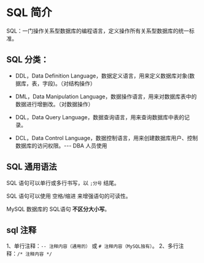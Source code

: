 # SQL 简介

SQL：一门操作关系型数据库的编程语言，定义操作所有关系型数据库的统一标准。

## SQL 分类：

* DDL，Data Definition Language，数据定义语言，用来定义数据库对象(数据库，表，字段)。（对结构操作）

* DML，Data Manipulation Language，数据操作语言，用来对数据库表中的数据进行增删改。（对数据操作）

* DQL，Data Query Language，数据查询语言，用来查询数据库中表的记录。

* DCL，Data Control Language，数据控制语言，用来创建数据库用户、控制数据库的访问权限。--- DBA 人员使用

## SQL 通用语法

SQL 语句可以单行或多行书写，以 `;分号` 结尾。

SQL 语句可以使用 空格/缩进 来增强语句的可读性。

MySQL 数据库的 SQL语句 **不区分大小写**。

## sql 注释
1、单行注释：`-- 注释内容（通用的）` 或 `# 注释内容（MySQL独有）`。
2、多行注释：`/* 注释内容 */`
